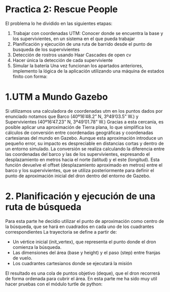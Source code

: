 # Practica 2: Rescue People

El problema lo he dividido en las siguientes etapas:
  1. Trabajar con coordenadas UTM: Conocer donde se encuentra la base y los supervivientes, en un sistema en el que pueda trabajar
  2. Planificación y ejecución de una ruta de barrido desde el punto de busqueda de los supervivientes
  3. Detección de rostros usando Haar Cascades de open cv
  4. Hacer única la detección de cada superviviente
  5. Simular la batería
Una vez funcionan los apartados anteriores, implemento la lógica de la aplicación utilizando una máquina de estados finito con forma:

# 1.UTM a Mundo Gazebo
Si utilizamos una calculadora de coordenadas utm en los puntos dados por enunciado notamos que Barco (40º16’48.2” N, 3º49’03.5” W.) y Supervivientes (40º16’47.23” N, 3º49’01.78” W.) Gracias a esta cercanía, es posible aplicar una aproximación de Tierra plana, lo que simplifica los cálculos de conversión entre coordenadas geográficas y coordenadas cartesianas del mundo en Gazebo.
Aunque esta aproximación introduce un pequeño error, su impacto es despreciable en distancias cortas y dentro de un entorno simulado. La conversión se realiza calculando la diferencia entre las coordenadas del barco y las de los supervivientes, expresando el desplazamiento en metros hacia el norte (latitud) y el este (longitud). Esta función devuelve el offset (desplazamiento aproximado en metros) entre el barco y los supervivientes, que se utiliza posteriormente para definir el punto de aproximación inicial del dron dentro del entorno de Gazebo.

# 2. Planificación y ejecución de una ruta de búsqueda
Para esta parte he decidio utilizar el punto de aproximación como centro de la búsqueda, que se hará en cuadrados en cada uno de los cuadrantes correspondientes
La trayectoria se define a partir de:

* Un vértice inicial (init_vertex), que representa el punto donde el dron comienza la búsqueda.
* Las dimensiones del área (base y height) y el paso (step) entre franjas de vuelo.
* Los cuadrantes cartesianos donde se ejecutará la misión

El resultado es una cola de puntos objetivo (deque), que el dron recorrerá de forma ordenada para cubrir el área. En esta parte me ha sido muy util hacer pruebas con el módulo turtle de python:

